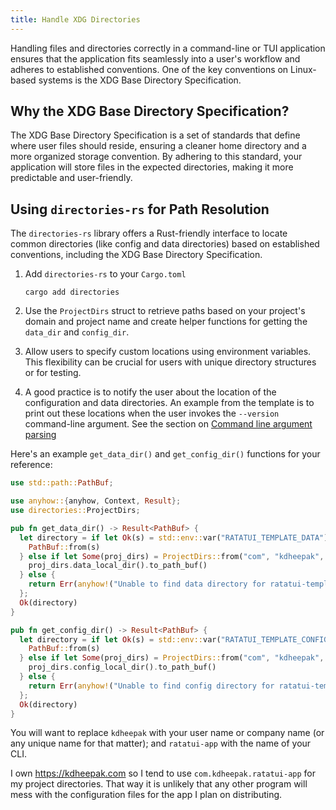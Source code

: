 ```yaml
---
title: Handle XDG Directories
---
```


Handling files and directories correctly in a command-line or TUI application ensures that the
application fits seamlessly into a user's workflow and adheres to established conventions. One of
the key conventions on Linux-based systems is the XDG Base Directory Specification.

## Why the XDG Base Directory Specification?

The XDG Base Directory Specification is a set of standards that define where user files should
reside, ensuring a cleaner home directory and a more organized storage convention. By adhering to
this standard, your application will store files in the expected directories, making it more
predictable and user-friendly.

## Using `directories-rs` for Path Resolution

The `directories-rs` library offers a Rust-friendly interface to locate common directories (like
config and data directories) based on established conventions, including the XDG Base Directory
Specification.

1. Add `directories-rs` to your `Cargo.toml`

   ```shell
   cargo add directories
   ```

2. Use the `ProjectDirs` struct to retrieve paths based on your project's domain and project name
   and create helper functions for getting the `data_dir` and `config_dir`.

3. Allow users to specify custom locations using environment variables. This flexibility can be
   crucial for users with unique directory structures or for testing.

4. A good practice is to notify the user about the location of the configuration and data
   directories. An example from the template is to print out these locations when the user invokes
   the `--version` command-line argument. See the section on
   [Command line argument parsing](./../cli-arguments)

Here's an example `get_data_dir()` and `get_config_dir()` functions for your reference:

```rust
use std::path::PathBuf;

use anyhow::{anyhow, Context, Result};
use directories::ProjectDirs;

pub fn get_data_dir() -> Result<PathBuf> {
  let directory = if let Ok(s) = std::env::var("RATATUI_TEMPLATE_DATA") {
    PathBuf::from(s)
  } else if let Some(proj_dirs) = ProjectDirs::from("com", "kdheepak", "ratatui-template") {
    proj_dirs.data_local_dir().to_path_buf()
  } else {
    return Err(anyhow!("Unable to find data directory for ratatui-template"));
  };
  Ok(directory)
}

pub fn get_config_dir() -> Result<PathBuf> {
  let directory = if let Ok(s) = std::env::var("RATATUI_TEMPLATE_CONFIG") {
    PathBuf::from(s)
  } else if let Some(proj_dirs) = ProjectDirs::from("com", "kdheepak", "ratatui-template") {
    proj_dirs.config_local_dir().to_path_buf()
  } else {
    return Err(anyhow!("Unable to find config directory for ratatui-template"));
  };
  Ok(directory)
}
```

You will want to replace `kdheepak` with your user name or company name (or any unique name for that
matter); and `ratatui-app` with the name of your CLI.

I own <https://kdheepak.com> so I tend to use `com.kdheepak.ratatui-app` for my project directories.
That way it is unlikely that any other program will mess with the configuration files for the app I
plan on distributing.
